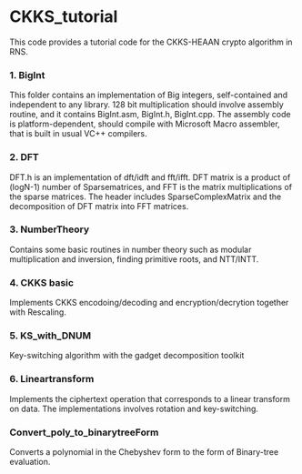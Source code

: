 # CKKS_tutorial
This code provides a tutorial code for the CKKS-HEAAN crypto algorithm in RNS.
### 1. BigInt
This folder contains an implementation of Big integers, self-contained and independent to any library. 128 bit multiplication should involve assembly routine, and it contains BigInt.asm, BigInt.h, BigInt.cpp. The assembly code is platform-dependent, should compile with Microsoft Macro assembler, that is built in usual VC++ compilers.

### 2. DFT
DFT.h is an implementation of dft/idft and fft/ifft.
DFT matrix is a product of (logN-1) number of Sparsematrices, and FFT is the matrix multiplications of the sparse matrices.
The header includes SparseComplexMatrix and the decomposition of DFT matrix into FFT matrices.

### 3. NumberTheory 
Contains some basic routines in number theory such as modular multiplication and inversion, finding primitive roots, and NTT/INTT.

### 4. CKKS basic
Implements CKKS encodoing/decoding and encryption/decrytion together with Rescaling.

### 5. KS_with_DNUM
Key-switching algorithm with the gadget decomposition toolkit

### 6. Lineartransform
Implements the ciphertext operation that corresponds to a linear transform on data. The implementations involves rotation and key-switching.

### Convert_poly_to_binarytreeForm 
Converts a polynomial in the Chebyshev form to the form of Binary-tree evaluation.
